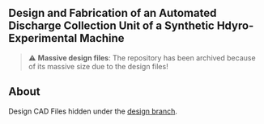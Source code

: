 ## Design and Fabrication of an Automated Discharge Collection Unit of a Synthetic Hdyro-Experimental Machine

> :warning: **Massive design files**: The repository has been archived because of its massive size due to the design files!

## About

Design CAD Files hidden under the [design branch](https://github.com/EricoDeMecha/Synthetic-HdyroExperimental-Machine-Project/tree/designs/designs). 


